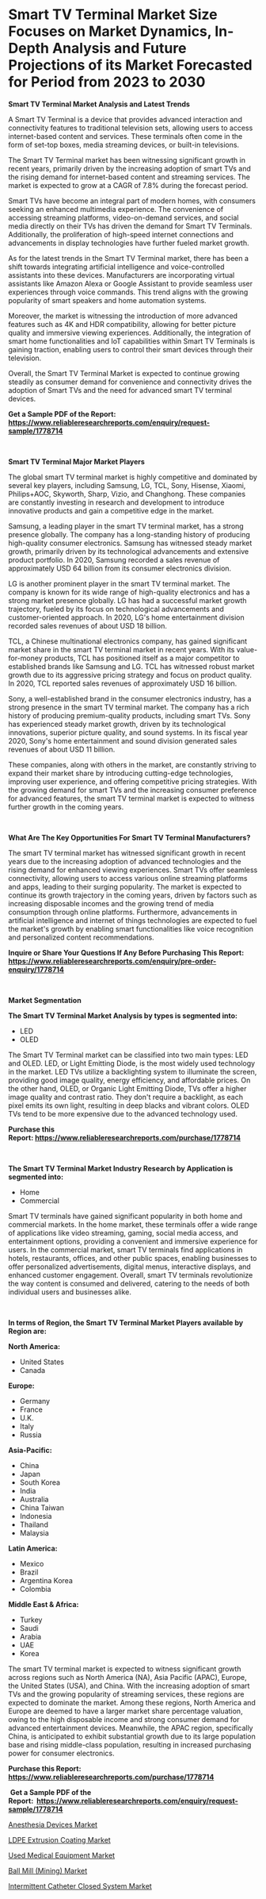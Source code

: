 <p><h1>Smart TV Terminal Market Size Focuses on Market Dynamics, In-Depth Analysis and Future Projections of its Market Forecasted for Period from 2023 to 2030</h1></p><p><strong>Smart TV Terminal Market Analysis and Latest Trends</strong></p>
<p><p>A Smart TV Terminal is a device that provides advanced interaction and connectivity features to traditional television sets, allowing users to access internet-based content and services. These terminals often come in the form of set-top boxes, media streaming devices, or built-in televisions.</p><p>The Smart TV Terminal market has been witnessing significant growth in recent years, primarily driven by the increasing adoption of smart TVs and the rising demand for internet-based content and streaming services. The market is expected to grow at a CAGR of 7.8% during the forecast period.</p><p>Smart TVs have become an integral part of modern homes, with consumers seeking an enhanced multimedia experience. The convenience of accessing streaming platforms, video-on-demand services, and social media directly on their TVs has driven the demand for Smart TV Terminals. Additionally, the proliferation of high-speed internet connections and advancements in display technologies have further fueled market growth.</p><p>As for the latest trends in the Smart TV Terminal market, there has been a shift towards integrating artificial intelligence and voice-controlled assistants into these devices. Manufacturers are incorporating virtual assistants like Amazon Alexa or Google Assistant to provide seamless user experiences through voice commands. This trend aligns with the growing popularity of smart speakers and home automation systems.</p><p>Moreover, the market is witnessing the introduction of more advanced features such as 4K and HDR compatibility, allowing for better picture quality and immersive viewing experiences. Additionally, the integration of smart home functionalities and IoT capabilities within Smart TV Terminals is gaining traction, enabling users to control their smart devices through their television.</p><p>Overall, the Smart TV Terminal Market is expected to continue growing steadily as consumer demand for convenience and connectivity drives the adoption of Smart TVs and the need for advanced smart TV terminal devices.</p></p>
<p><strong>Get a Sample PDF of the Report:&nbsp; <a href="https://www.reliableresearchreports.com/enquiry/request-sample/1778714">https://www.reliableresearchreports.com/enquiry/request-sample/1778714</a></strong></p>
<p>&nbsp;</p>
<p><strong>Smart TV Terminal Major Market Players</strong></p>
<p><p>The global smart TV terminal market is highly competitive and dominated by several key players, including Samsung, LG, TCL, Sony, Hisense, Xiaomi, Philips+AOC, Skyworth, Sharp, Vizio, and Changhong. These companies are constantly investing in research and development to introduce innovative products and gain a competitive edge in the market.</p><p>Samsung, a leading player in the smart TV terminal market, has a strong presence globally. The company has a long-standing history of producing high-quality consumer electronics. Samsung has witnessed steady market growth, primarily driven by its technological advancements and extensive product portfolio. In 2020, Samsung recorded a sales revenue of approximately USD 64 billion from its consumer electronics division.</p><p>LG is another prominent player in the smart TV terminal market. The company is known for its wide range of high-quality electronics and has a strong market presence globally. LG has had a successful market growth trajectory, fueled by its focus on technological advancements and customer-oriented approach. In 2020, LG's home entertainment division recorded sales revenues of about USD 18 billion.</p><p>TCL, a Chinese multinational electronics company, has gained significant market share in the smart TV terminal market in recent years. With its value-for-money products, TCL has positioned itself as a major competitor to established brands like Samsung and LG. TCL has witnessed robust market growth due to its aggressive pricing strategy and focus on product quality. In 2020, TCL reported sales revenues of approximately USD 16 billion.</p><p>Sony, a well-established brand in the consumer electronics industry, has a strong presence in the smart TV terminal market. The company has a rich history of producing premium-quality products, including smart TVs. Sony has experienced steady market growth, driven by its technological innovations, superior picture quality, and sound systems. In its fiscal year 2020, Sony's home entertainment and sound division generated sales revenues of about USD 11 billion.</p><p>These companies, along with others in the market, are constantly striving to expand their market share by introducing cutting-edge technologies, improving user experience, and offering competitive pricing strategies. With the growing demand for smart TVs and the increasing consumer preference for advanced features, the smart TV terminal market is expected to witness further growth in the coming years.</p></p>
<p>&nbsp;</p>
<p><strong>What Are The Key Opportunities For Smart TV Terminal Manufacturers?</strong></p>
<p><p>The smart TV terminal market has witnessed significant growth in recent years due to the increasing adoption of advanced technologies and the rising demand for enhanced viewing experiences. Smart TVs offer seamless connectivity, allowing users to access various online streaming platforms and apps, leading to their surging popularity. The market is expected to continue its growth trajectory in the coming years, driven by factors such as increasing disposable incomes and the growing trend of media consumption through online platforms. Furthermore, advancements in artificial intelligence and internet of things technologies are expected to fuel the market's growth by enabling smart functionalities like voice recognition and personalized content recommendations.</p></p>
<p><strong>Inquire or Share Your Questions If Any Before Purchasing This Report: <a href="https://www.reliableresearchreports.com/enquiry/pre-order-enquiry/1778714">https://www.reliableresearchreports.com/enquiry/pre-order-enquiry/1778714</a></strong></p>
<p>&nbsp;</p>
<p><strong>Market Segmentation</strong></p>
<p><strong>The Smart TV Terminal Market Analysis by types is segmented into:</strong></p>
<p><ul><li>LED</li><li>OLED</li></ul></p>
<p><p>The Smart TV Terminal market can be classified into two main types: LED and OLED. LED, or Light Emitting Diode, is the most widely used technology in the market. LED TVs utilize a backlighting system to illuminate the screen, providing good image quality, energy efficiency, and affordable prices. On the other hand, OLED, or Organic Light Emitting Diode, TVs offer a higher image quality and contrast ratio. They don't require a backlight, as each pixel emits its own light, resulting in deep blacks and vibrant colors. OLED TVs tend to be more expensive due to the advanced technology used.</p></p>
<p><strong>Purchase this Report:&nbsp;<a href="https://www.reliableresearchreports.com/purchase/1778714">https://www.reliableresearchreports.com/purchase/1778714</a></strong></p>
<p>&nbsp;</p>
<p><strong>The Smart TV Terminal Market Industry Research by Application is segmented into:</strong></p>
<p><ul><li>Home</li><li>Commercial</li></ul></p>
<p><p>Smart TV terminals have gained significant popularity in both home and commercial markets. In the home market, these terminals offer a wide range of applications like video streaming, gaming, social media access, and entertainment options, providing a convenient and immersive experience for users. In the commercial market, smart TV terminals find applications in hotels, restaurants, offices, and other public spaces, enabling businesses to offer personalized advertisements, digital menus, interactive displays, and enhanced customer engagement. Overall, smart TV terminals revolutionize the way content is consumed and delivered, catering to the needs of both individual users and businesses alike.</p></p>
<p>&nbsp;</p>
<p><strong>In terms of Region, the Smart TV Terminal Market Players available by Region are:</strong></p>
<p>
    <p> <strong> North America: </strong>
        <ul>
            <li>United States</li>
            <li>Canada</li>
        </ul>
        </p> 
    <p> <strong> Europe: </strong>
        <ul>
            <li>Germany</li>
            <li>France</li>
            <li>U.K.</li>
            <li>Italy</li>
            <li>Russia</li>
        </ul>
        </p> 
    <p> <strong> Asia-Pacific: </strong>
        <ul>
            <li>China</li>
            <li>Japan</li>
            <li>South Korea</li>
            <li>India</li>
            <li>Australia</li>
            <li>China Taiwan</li>
            <li>Indonesia</li>
            <li>Thailand</li>
            <li>Malaysia</li>
        </ul>
        </p> 
    <p> <strong> Latin America: </strong>
        <ul>
            <li>Mexico</li>
            <li>Brazil</li>
            <li>Argentina Korea</li>
            <li>Colombia</li>
        </ul>
        </p> 
    <p> <strong> Middle East & Africa: </strong>
        <ul>
            <li>Turkey</li>
            <li>Saudi</li>
            <li>Arabia</li>
            <li>UAE</li>
            <li>Korea</li>
        </ul>
    </p>
    </p>
<p><p>The smart TV terminal market is expected to witness significant growth across regions such as North America (NA), Asia Pacific (APAC), Europe, the United States (USA), and China. With the increasing adoption of smart TVs and the growing popularity of streaming services, these regions are expected to dominate the market. Among these regions, North America and Europe are deemed to have a larger market share percentage valuation, owing to the high disposable income and strong consumer demand for advanced entertainment devices. Meanwhile, the APAC region, specifically China, is anticipated to exhibit substantial growth due to its large population base and rising middle-class population, resulting in increased purchasing power for consumer electronics.</p></p>
<p><strong>Purchase this Report: <a href="https://www.reliableresearchreports.com/purchase/1778714">https://www.reliableresearchreports.com/purchase/1778714</a></strong></p>
<p>&nbsp;<strong>Get a Sample PDF of the Report:&nbsp;&nbsp;<a href="https://www.reliableresearchreports.com/enquiry/request-sample/1778714">https://www.reliableresearchreports.com/enquiry/request-sample/1778714</a></strong></p>
<p><strong></strong></p>
<p><p><a href="https://www.linkedin.com/pulse/decoding-anesthesia-devices-market-deep-dive-latest-trends-pb3ac/">Anesthesia Devices Market</a></p><p><a href="https://medium.com/@amaliarobel/ldpe-extrusion-coating-market-research-report-its-history-and-forecast-2023-to-2030-9b59b9e6c588">LDPE Extrusion Coating Market</a></p><p><a href="https://www.linkedin.com/pulse/used-medical-equipment-market-research-report-provides-thorough-2zaxc/">Used Medical Equipment Market</a></p><p><a href="https://medium.com/@maxinefeest1904/ball-mill-mining-market-size-market-outlook-and-market-forecast-2023-to-2030-c359beb0a874">Ball Mill (Mining) Market</a></p><p><a href="https://www.linkedin.com/pulse/intermittent-catheter-closed-system-market-research-report-unlocks-rnccc/">Intermittent Catheter Closed System Market</a></p></p>